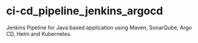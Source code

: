 # ci-cd_pipeline_jenkins_argocd
Jenkins Pipeline for Java based application using Maven, SonarQube, Argo CD, Helm and Kubernetes.
